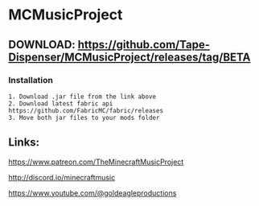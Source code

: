 # MCMusicProject

## DOWNLOAD: https://github.com/Tape-Dispenser/MCMusicProject/releases/tag/BETA
  ### Installation
    1. Download .jar file from the link above
    2. Download latest fabric api https://github.com/FabricMC/fabric/releases
    3. Move both jar files to your mods folder

## Links:

https://www.patreon.com/TheMinecraftMusicProject

http://discord.io/minecraftmusic

https://www.youtube.com/@goldeagleproductions

